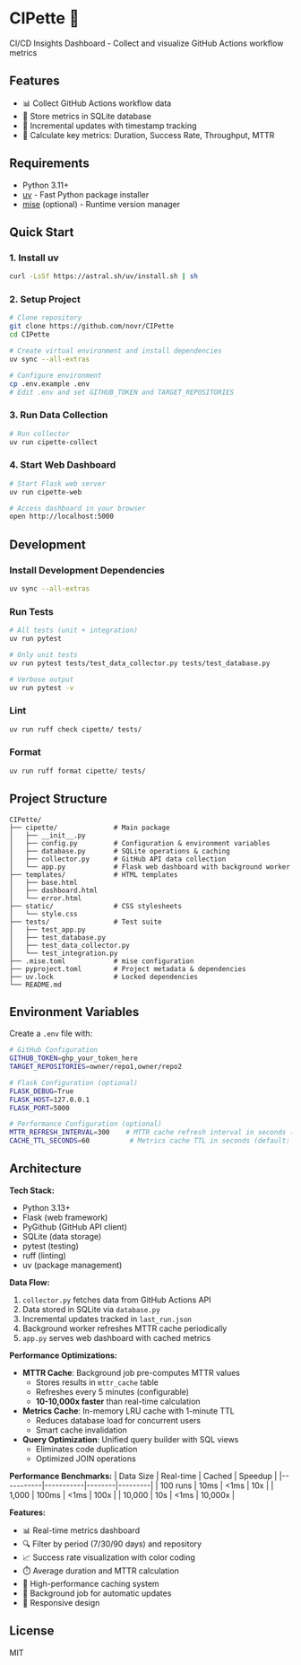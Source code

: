 # CIPette 🧪

CI/CD Insights Dashboard - Collect and visualize GitHub Actions workflow metrics

## Features

- 📊 Collect GitHub Actions workflow data
- 💾 Store metrics in SQLite database
- 🔄 Incremental updates with timestamp tracking
- 🎯 Calculate key metrics: Duration, Success Rate, Throughput, MTTR

## Requirements

- Python 3.11+
- [uv](https://github.com/astral-sh/uv) - Fast Python package installer
- [mise](https://mise.jdx.dev/) (optional) - Runtime version manager

## Quick Start

### 1. Install uv

```bash
curl -LsSf https://astral.sh/uv/install.sh | sh
```

### 2. Setup Project

```bash
# Clone repository
git clone https://github.com/novr/CIPette
cd CIPette

# Create virtual environment and install dependencies
uv sync --all-extras

# Configure environment
cp .env.example .env
# Edit .env and set GITHUB_TOKEN and TARGET_REPOSITORIES
```

### 3. Run Data Collection

```bash
# Run collector
uv run cipette-collect
```

### 4. Start Web Dashboard

```bash
# Start Flask web server
uv run cipette-web

# Access dashboard in your browser
open http://localhost:5000
```

## Development

### Install Development Dependencies

```bash
uv sync --all-extras
```

### Run Tests

```bash
# All tests (unit + integration)
uv run pytest

# Only unit tests
uv run pytest tests/test_data_collector.py tests/test_database.py

# Verbose output
uv run pytest -v
```

### Lint

```bash
uv run ruff check cipette/ tests/
```

### Format

```bash
uv run ruff format cipette/ tests/
```

## Project Structure

```
CIPette/
├── cipette/              # Main package
│   ├── __init__.py
│   ├── config.py         # Configuration & environment variables
│   ├── database.py       # SQLite operations & caching
│   ├── collector.py      # GitHub API data collection
│   └── app.py            # Flask web dashboard with background worker
├── templates/            # HTML templates
│   ├── base.html
│   ├── dashboard.html
│   └── error.html
├── static/               # CSS stylesheets
│   └── style.css
├── tests/                # Test suite
│   ├── test_app.py
│   ├── test_database.py
│   ├── test_data_collector.py
│   └── test_integration.py
├── .mise.toml            # mise configuration
├── pyproject.toml        # Project metadata & dependencies
├── uv.lock               # Locked dependencies
└── README.md
```

## Environment Variables

Create a `.env` file with:

```bash
# GitHub Configuration
GITHUB_TOKEN=ghp_your_token_here
TARGET_REPOSITORIES=owner/repo1,owner/repo2

# Flask Configuration (optional)
FLASK_DEBUG=True
FLASK_HOST=127.0.0.1
FLASK_PORT=5000

# Performance Configuration (optional)
MTTR_REFRESH_INTERVAL=300    # MTTR cache refresh interval in seconds (default: 300)
CACHE_TTL_SECONDS=60          # Metrics cache TTL in seconds (default: 60)
```

## Architecture

**Tech Stack:**
- Python 3.13+
- Flask (web framework)
- PyGithub (GitHub API client)
- SQLite (data storage)
- pytest (testing)
- ruff (linting)
- uv (package management)

**Data Flow:**
1. `collector.py` fetches data from GitHub Actions API
2. Data stored in SQLite via `database.py`
3. Incremental updates tracked in `last_run.json`
4. Background worker refreshes MTTR cache periodically
5. `app.py` serves web dashboard with cached metrics

**Performance Optimizations:**
- **MTTR Cache**: Background job pre-computes MTTR values
  - Stores results in `mttr_cache` table
  - Refreshes every 5 minutes (configurable)
  - **10-10,000x faster** than real-time calculation
- **Metrics Cache**: In-memory LRU cache with 1-minute TTL
  - Reduces database load for concurrent users
  - Smart cache invalidation
- **Query Optimization**: Unified query builder with SQL views
  - Eliminates code duplication
  - Optimized JOIN operations

**Performance Benchmarks:**
| Data Size | Real-time | Cached | Speedup |
|-----------|-----------|--------|---------|
| 100 runs  | 10ms      | <1ms   | 10x     |
| 1,000     | 100ms     | <1ms   | 100x    |
| 10,000    | 10s       | <1ms   | 10,000x |

**Features:**
- 📊 Real-time metrics dashboard
- 🔍 Filter by period (7/30/90 days) and repository
- 📈 Success rate visualization with color coding
- ⏱️ Average duration and MTTR calculation
- 🚀 High-performance caching system
- 🔄 Background job for automatic updates
- 📱 Responsive design

## License

MIT